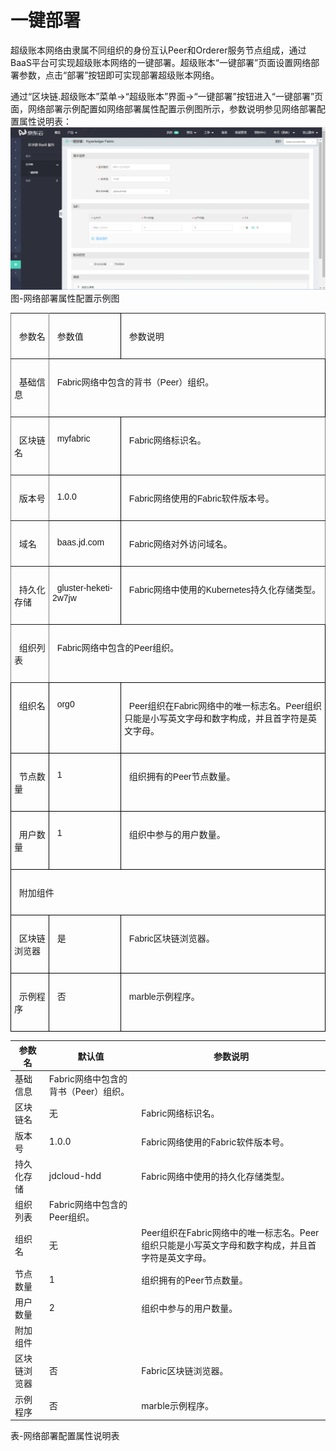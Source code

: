 # 一键部署
  
超级账本网络由隶属不同组织的身份互认Peer和Orderer服务节点组成，通过BaaS平台可实现超级账本网络的一键部署。超级账本“一键部署”页面设置网络部署参数，点击“部署”按钮即可实现部署超级账本网络。

通过“区块链.超级账本”菜单->“超级账本”界面->“一键部署”按钮进入“一键部署”页面，网络部署示例配置如网络部署属性配置示例图所示，参数说明参见网络部署配置属性说明表：
![图片](../../../../image/JD-Blockchain-Open-Platform/Getting-Started/Pic/image001.png)
图-网络部署属性配置示例图


<style type="text/css">
.tg  {border-collapse:collapse;border-spacing:0;}
.tg td{font-family:Arial, sans-serif;font-size:14px;padding:10px 5px;border-style:solid;border-width:1px;overflow:hidden;word-break:normal;border-color:black;}
.tg th{font-family:Arial, sans-serif;font-size:14px;font-weight:normal;padding:10px 5px;border-style:solid;border-width:1px;overflow:hidden;word-break:normal;border-color:black;}
.tg .tg-0pky{border-color:inherit;text-align:left;vertical-align:top}
.tg .tg-0lax{text-align:left;vertical-align:top}
</style>
<table class="tg">
  <tr>
    <th class="tg-0pky"><br>&nbsp;&nbsp;参数名<br>&nbsp;&nbsp;</th>
    <th class="tg-0lax"><br>&nbsp;&nbsp;参数值<br>&nbsp;&nbsp;</th>
    <th class="tg-0pky"><br>&nbsp;&nbsp;参数说明<br>&nbsp;&nbsp;</th>
  </tr>
  <tr>
    <td class="tg-0pky"><br>&nbsp;&nbsp;基础信息<br>&nbsp;&nbsp;</td>
    <td class="tg-0lax" colspan="2"><br>&nbsp;&nbsp;Fabric网络中包含的背书（Peer）组织。<br>&nbsp;&nbsp;</td>
  </tr>
  <tr>
    <td class="tg-0pky"><br>&nbsp;&nbsp;区块链名<br>&nbsp;&nbsp;</td>
    <td class="tg-0lax"><br>&nbsp;&nbsp;myfabric<br>&nbsp;&nbsp;</td>
    <td class="tg-0pky"><br>&nbsp;&nbsp;Fabric网络标识名。<br>&nbsp;&nbsp;</td>
  </tr>
  <tr>
    <td class="tg-0pky"><br>&nbsp;&nbsp;版本号<br>&nbsp;&nbsp;</td>
    <td class="tg-0lax"><br>&nbsp;&nbsp;1.0.0<br>&nbsp;&nbsp;</td>
    <td class="tg-0pky"><br>&nbsp;&nbsp;Fabric网络使用的Fabric软件版本号。<br>&nbsp;&nbsp;</td>
  </tr>
  <tr>
    <td class="tg-0pky"><br>&nbsp;&nbsp;域名<br>&nbsp;&nbsp;</td>
    <td class="tg-0lax"><br>&nbsp;&nbsp;baas.jd.com<br>&nbsp;&nbsp;</td>
    <td class="tg-0pky"><br>&nbsp;&nbsp;Fabric网络对外访问域名。<br>&nbsp;&nbsp;</td>
  </tr>
  <tr>
    <td class="tg-0pky"><br>&nbsp;&nbsp;持久化存储<br>&nbsp;&nbsp;</td>
    <td class="tg-0lax"><br>&nbsp;&nbsp;gluster-heketi-2w7jw<br>&nbsp;&nbsp;</td>
    <td class="tg-0pky"><br>&nbsp;&nbsp;Fabric网络中使用的Kubernetes持久化存储类型。<br>&nbsp;&nbsp;</td>
  </tr>
  <tr>
    <td class="tg-0pky"><br>&nbsp;&nbsp;组织列表<br>&nbsp;&nbsp;</td>
    <td class="tg-0lax" colspan="2"><br>&nbsp;&nbsp;Fabric网络中包含的Peer组织。<br>&nbsp;&nbsp;</td>
  </tr>
  <tr>
    <td class="tg-0lax"><br>&nbsp;&nbsp;组织名<br>&nbsp;&nbsp;</td>
    <td class="tg-0lax"><br>&nbsp;&nbsp;org0<br>&nbsp;&nbsp;</td>
    <td class="tg-0lax"><br>&nbsp;&nbsp;Peer组织在Fabric网络中的唯一标志名。Peer组织只能是小写英文字母和数字构成，并且首字符是英文字母。<br>&nbsp;&nbsp;</td>
  </tr>
  <tr>
    <td class="tg-0lax"><br>&nbsp;&nbsp;节点数量<br>&nbsp;&nbsp;</td>
    <td class="tg-0lax"><br>&nbsp;&nbsp;1<br>&nbsp;&nbsp;</td>
    <td class="tg-0lax"><br>&nbsp;&nbsp;组织拥有的Peer节点数量。<br>&nbsp;&nbsp;</td>
  </tr>
  <tr>
    <td class="tg-0lax"><br>&nbsp;&nbsp;用户数量<br>&nbsp;&nbsp;</td>
    <td class="tg-0lax"><br>&nbsp;&nbsp;1<br>&nbsp;&nbsp;</td>
    <td class="tg-0lax"><br>&nbsp;&nbsp;组织中参与的用户数量。<br>&nbsp;&nbsp;</td>
  </tr>
  <tr>
    <td class="tg-0lax" colspan="3"><br>&nbsp;&nbsp;附加组件<br>&nbsp;&nbsp;</td>
  </tr>
  <tr>
    <td class="tg-0lax"><br>&nbsp;&nbsp;区块链浏览器<br>&nbsp;&nbsp;</td>
    <td class="tg-0lax"><br>&nbsp;&nbsp;是<br>&nbsp;&nbsp;</td>
    <td class="tg-0lax"><br>&nbsp;&nbsp;Fabric区块链浏览器。<br>&nbsp;&nbsp;</td>
  </tr>
  <tr>
    <td class="tg-0lax"><br>&nbsp;&nbsp;示例程序<br>&nbsp;&nbsp;</td>
    <td class="tg-0lax"><br>&nbsp;&nbsp;否<br>&nbsp;&nbsp;</td>
    <td class="tg-0lax"><br>&nbsp;&nbsp;marble示例程序。<br>&nbsp;&nbsp;</td>
  </tr>
</table>




| 参数名                                               | 默认值                                | 参数说明                                                                                         |
|------------------------------------------------------|---------------------------------------|--------------------------------------------------------------------------------------------------|
| 基础信息                                             | Fabric网络中包含的背书（Peer）组织。  |                                                                                                  |
| 区块链名                                             | 无                                    | Fabric网络标识名。                                                                               |
| 版本号                                               | 1.0.0                                 | Fabric网络使用的Fabric软件版本号。                                                               |
| 持久化存储                                           | jdcloud-hdd                           | Fabric网络中使用的持久化存储类型。                                                               |
| 组织列表                                             | Fabric网络中包含的Peer组织。          |                                                                                                  |
| 组织名                                               | 无                                    | Peer组织在Fabric网络中的唯一标志名。Peer组织只能是小写英文字母和数字构成，并且首字符是英文字母。 |
| 节点数量                                             | 1                                     | 组织拥有的Peer节点数量。                                                                         |
| 用户数量                                             | 2                                     | 组织中参与的用户数量。                                                                           |
| 附加组件                                             |                                       |                                                                                                  |
| 区块链浏览器                                         | 否                                    | Fabric区块链浏览器。                                                                             |
| 示例程序                                             | 否                                    | marble示例程序。                                                                                 |

表-网络部署配置属性说明表

